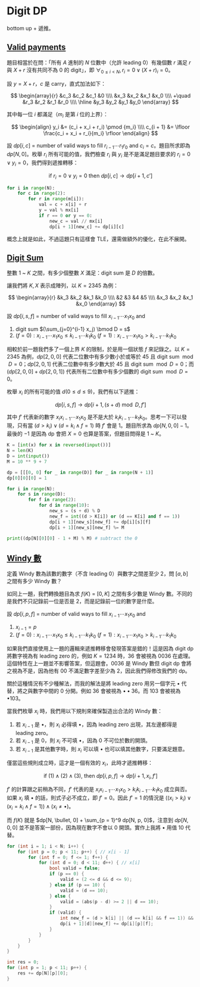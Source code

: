 # Digit DP

bottom up + 遞推。

## [Valid payments](https://atcoder.jp/contests/abc182/tasks/abc182_f)

題目相當於在問：「所有 $A$ 進制的 $N$ 位數中（允許 leading 0）有幾個數 $r$ 滿足 $r$ 與 $X + r$ 沒有共同不為 $0$ 的 digit」，即 $\forall_{0 \le i \lt N}, r_i = 0 \lor (X + r)_i = 0$。


設 $y = X + r$，$c$ 是 carry，直式加法如下：

$$
\begin{array}{r}
&c_3 &c_2 &c_1 &0 \\\\
&x_3 &x_2 &x_1 &x_0 \\\\
+\quad
&r_3 &r_2 &r_1 &r_0 \\\\
\hline
&y_3 &y_2 &y_1 &y_0
\end{array}
$$

其中每一位 $i$ 都滿足（$m_i$ 是第 $i$ 位的上界）：

$$
\begin{align}
y_i &= (c_i + x_i + r_i) \pmod {m_i} \\\\
c_{i + 1} &= \lfloor \frac{c_i + x_i + r_i}{m_i} \rfloor
\end{align}
$$

設 $dp[i, c]$ = number of valid ways to fill $r_{i - 1} \cdots r_1 r_0$ and $c_i = c$。題目所求即為 $dp[N, 0]$。枚舉 $r_i$ 所有可能的值，我們檢查 $r_i$ 與 $y_i$ 是不是滿足題目要求的 $r_i = 0 \lor y_i = 0$，我們得到遞推轉移：

$$
\text{if } r_i = 0 \lor y_i = 0 \text{ then } dp[i, c] \to dp[i + 1, c']
$$

```python
for i in range(N):
    for c in range(2):
        for r in range(m[i]):
            val = c + x[i] + r
            y = val % mx[i]
            if r == 0 or y == 0:
                new_c = val // mx[i]
                dp[i + 1][new_c] += dp[i][c]
```

概念上就是如此，不過這題只有這樣會 TLE，還需做額外的優化，在此不展開。

## [Digit Sum](https://atcoder.jp/contests/dp/tasks/dp_s)


整數 $1$ ~ $K$ 之間，有多少個整數 $X$ 滿足：digit sum 是 $D$ 的倍數。

讓我們將 $K, X$ 表示成陣列，以 $K=2345$ 為例：

$$
\begin{array}{r}
&k_3 &k_2 &k_1 &k_0 \\\\
&2 &3 &4 &5 \\\\
&x_3 &x_2 &x_1 &x_0
\end{array}
$$

設 $dp[i, s, f]$ = number of valid ways to fill $x_{i - 1} \cdots x_1x_0$ and

1. digit sum $(\sum_{j=0}^{i-1} x_j) \bmod D = s$
2. $(f = 0): x_{i-1} \cdots x_1 x_0 \le k_{i-1} \cdots k_1 k_0$
    $(f = 1): x_{i-1} \cdots x_1 x_0 \gt k_{i-1} \cdots k_1 k_0$
    
相較於前一題我們多了一個上界 $K$ 的限制，於是用一個狀態 $f$ 來記錄之。以 $K = 2345$ 為例，$dp[2, 0, 0]$ 代表二位數中有多少數小於或等於 45 且 digit sum $\bmod D = 0$；$dp[2, 0, 1]$ 代表二位數中有多少數大於 $45$ 且 digit sum $\bmod D = 0$；而 $(dp[2, 0, 0] + dp[2, 0, 1])$ 代表所有二位數中有多少個數的 digit sum $\bmod D = 0$。

枚舉 $x_i$ 的所有可能的值 $d (0 \le d \le 9)$，我們有以下遞推：

$$
dp[i, s, f] \to dp[i + 1, (s + d) \bmod D, f']
$$

其中 $f'$ 代表新的數字 $x_i x_{i-1} \cdots x_1 x_0$ 是不是大於 $k_i k_{i-1} \cdots k_1 k_0$。思考一下可以發現，只有當 $(d \gt k_i) \lor (d = k_i \land f = 1)$ 時 $f'$ 會是 1。題目所求為 $dp[N, 0, 0] - 1$。最後的 $-1$ 是因為 dp 會把 $X=0$ 也算是答案，但題目問得是 $1$ ~ $K$。


```python
K = [int(x) for x in reversed(input())]
N = len(K)
D = int(input())
M = 10 ** 9 + 7

dp = [[[0, 0] for _ in range(D)] for _ in range(N + 1)]
dp[0][0][0] = 1

for i in range(N):
    for s in range(D):
        for f in range(2):
            for d in range(10):
                new_s = (s + d) % D
                new_f = int((d > K[i]) or (d == K[i] and f == 1))
                dp[i + 1][new_s][new_f] += dp[i][s][f]
                dp[i + 1][new_s][new_f] %= M

print((dp[N][0][0] - 1 + M) % M) # subtract the 0
```


## [Windy 數](https://vjudge.net/problem/LibreOJ-10165)

定義 Windy 數為該數的數字（不含 leading 0）與數字之間差至少 2，問 $[a, b]$ 之間有多少 Windy 數？

如同上一題，我們轉換題目為求 $f(K)$ = $[0, K]$ 之間有多少數是 Windy 數。不同的是我們不只記錄前一位是否是 2，而是記錄前一位的數字是什麼。

設 $dp[i, p, f]$ = number of valid ways to fill $x_{i - 1} \cdots x_1 x_0$ and

1. $x_{i - 1} = p$
2. $(f = 0): x_{i-1} \cdots x_1 x_0 \le k_{i-1} \cdots k_1 k_0$
    $(f = 1): x_{i-1} \cdots x_1 x_0 \gt k_{i-1} \cdots k_1 k_0$
    
如果我們直接使用上一題的邏輯來遞推轉移會發現答案是錯的！這是因為 digit dp 將數字視為有 leading zero 的，例如 $K = 1234$ 時，$36$ 會被視為 $0036$ 在處理。這個特性在上一題並不影響答案，但這題會。$0036$ 是 Windy 數但 digit dp 會將之視為不是，因為他有 $00$ 不滿足數字差至少為 2，因此我們得修改我們的 dp。

關於這種情況有不少種解法，而我的解法是將 leading zero 用另一個字元 $\bullet$ 代替，將之與數字中間的 0 分開。例如 $36$ 會被視為 $\bullet \bullet 36$。而 $103$ 會被視為 $\bullet103$。

當我們枚舉 $x_i$ 時，我們用以下規則來確保製造出合法的 Windy 數：

1. 若 $x_{i - 1}$ 是 $\bullet$，則 $x_i$ 必得填 $\bullet$，因為 leading zero 出現，其左邊都得是 leading zero。
2. 若 $x_{i - 1}$ 是 0，則 $x_i$ 不可填 $\bullet$，因為 0 不可位於數的開頭。
3. 若 $x_{i - 1}$ 是其他數字時，則 $x_i$ 可以填 $\bullet$ 也可以填其他數字，只要滿足題意。

僅當這些規則成立時，這才是一個有效的 $x_i$，此時才遞推轉移：

$$
\text{if } (1) \land (2) \land (3) \text{, then } dp[i, p, f] \to dp[i + 1, x_i, f']
$$

$f'$ 的計算跟之前稍為不同，$f'$ 代表的是 $x_i x_{i-1} \cdots x_1 x_0 \gt k_i k_{i-1} \cdots k_1 k_0$ 成立與否。如果 $x_i$ 填 $\bullet$ 的話，則式子必不成立，即 $f' = 0$。因此 $f' = 1$ 的情況是 $((x_i \gt k_i) \lor (x_i = k_i \land f = 1)) \land (x_i \ne \bullet)$。

而 $f(K)$ 就是 $dp[N, \bullet, 0] + \sum_{p = 1}^9 dp[N, p, 0]$，注意到 $dp[N, 0, 0]$ 並不是答案一部份，因為現在數字不會以 0 開頭。實作上我將 $\bullet$ 用值 10 代替。

```cpp
for (int i = 1; i < N; i++) {
    for (int p = 0; p < 11; p++) { // x[i - 1]
        for (int f = 0; f <= 1; f++) {
            for (int d = 0; d < 11; d++) { // x[i]
                bool valid = false;
                if (p == 0) {
                    valid = (2 <= d && d <= 9);
                } else if (p == 10) {
                    valid = (d == 10);
                } else {
                    valid = (abs(p - d) >= 2 || d == 10);
                }
                if (valid) {
                    int new_f = (d > k[i] || (d == k[i] && f == 1)) && (d != 10);
                    dp[i + 1][d][new_f] += dp[i][p][f];
                }
            }
        }
    }
}

int res = 0;
for (int p = 1; p < 11; p++) {
    res += dp[N][p][0];
}
```